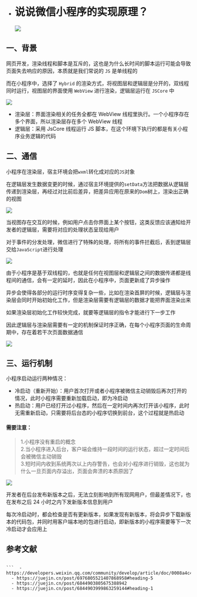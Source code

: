 -  # 说说微信小程序的实现原理？

  

   ![](https://static.vue-js.com/4407cb60-3722-11ec-a752-75723a64e8f5.png)

  ## 一、背景

  网页开发，渲染线程和脚本是互斥的，这也是为什么长时间的脚本运行可能会导致页面失去响应的原因，本质就是我们常说的 `JS` 是单线程的

  而在小程序中，选择了 `Hybrid` 的渲染方式，将视图层和逻辑层是分开的，双线程同时运行，视图层的界面使用 `WebView` 进行渲染，逻辑层运行在 `JSCore` 中

   ![](https://static.vue-js.com/4e322e50-3722-11ec-8e64-91fdec0f05a1.png)

  - 渲染层：界面渲染相关的任务全都在 WebView 线程里执行。一个小程序存在多个界面，所以渲染层存在多个 WebView 线程
  - 逻辑层：采用 JsCore 线程运行 JS 脚本，在这个环境下执行的都是有关小程序业务逻辑的代码

  

  ## 二、通信

  小程序在渲染层，宿主环境会把`wxml`转化成对应的`JS`对象

  在逻辑层发生数据变更的时候，通过宿主环境提供的`setData`方法把数据从逻辑层传递到渲染层，再经过对比前后差异，把差异应用在原来的`Dom`树上，渲染出正确的视图

   ![](https://static.vue-js.com/5948ed10-3722-11ec-a752-75723a64e8f5.png)

  当视图存在交互的时候，例如用户点击你界面上某个按钮，这类反馈应该通知给开发者的逻辑层，需要将对应的处理状态呈现给用户

  对于事件的分发处理，微信进行了特殊的处理，将所有的事件拦截后，丢到逻辑层交给`JavaScript`进行处理

   ![](https://static.vue-js.com/61f9f670-3722-11ec-a752-75723a64e8f5.png)

  由于小程序是基于双线程的，也就是任何在视图层和逻辑层之间的数据传递都是线程间的通信，会有一定的延时，因此在小程序中，页面更新成了异步操作

  异步会使得各部分的运行时序变得复杂一些，比如在渲染首屏的时候，逻辑层与渲染层会同时开始初始化工作，但是渲染层需要有逻辑层的数据才能把界面渲染出来

  如果渲染层初始化工作较快完成，就要等逻辑层的指令才能进行下一步工作

  因此逻辑层与渲染层需要有一定的机制保证时序正确，在每个小程序页面的生命周期中，存在着若干次页面数据通信

   ![](https://static.vue-js.com/6cb798b0-3722-11ec-a752-75723a64e8f5.png)

  ## 三、运行机制

  小程序启动运行两种情况：

  - 冷启动（重新开始）：用户首次打开或者小程序被微信主动销毁后再次打开的情况，此时小程序需要重新加载启动，即为冷启动
  - 热启动：用户已经打开过小程序，然后在一定时间内再次打开该小程序，此时无需重新启动，只需要将后台态的小程序切换到前台，这个过程就是热启动

  #### 需要注意：
  >  1.小程序没有重启的概念   
  >  2.当小程序进入后台，客户端会维持一段时间的运行状态，超过一定时间后会被微信主动销毁   
  >  3.短时间内收到系统两次以上内存警告，也会对小程序进行销毁，这也就为什么一旦页面内存溢出，页面会奔溃的本质原因了

   ![](https://static.vue-js.com/968c8510-3722-11ec-a752-75723a64e8f5.png)

  

  开发者在后台发布新版本之后，无法立刻影响到所有现网用户，但最差情况下，也在发布之后 24 小时之内下发新版本信息到用户

  每次冷启动时，都会检查是否有更新版本，如果发现有新版本，将会异步下载新版本的代码包，并同时用客户端本地的包进行启动，即新版本的小程序需要等下一次冷启动才会应用上

  

  ## 参考文献
```

```  - https://developers.weixin.qq.com/community/develop/article/doc/0008a4c4f28f30fe3eb863b2750813
  - https://juejin.cn/post/6976805521407868958#heading-5
  - https://juejin.cn/post/6844903805675388942
  - https://juejin.cn/post/6844903999863259144#heading-1